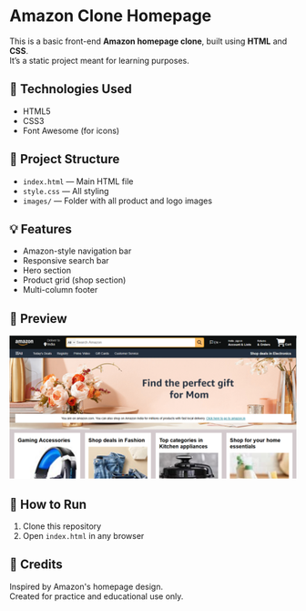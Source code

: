 # Amazon Clone Homepage

This is a basic front-end **Amazon homepage clone**, built using **HTML** and **CSS**.  
It’s a static project meant for learning purposes.

## 🔧 Technologies Used

- HTML5  
- CSS3  
- Font Awesome (for icons)

## 📂 Project Structure

- `index.html` — Main HTML file  
- `style.css` — All styling  
- `images/` — Folder with all product and logo images

## 💡 Features

- Amazon-style navigation bar  
- Responsive search bar  
- Hero section  
- Product grid (shop section)  
- Multi-column footer
## 📸 Preview
![Preview](images/amazon_homepage.png)



## 🚀 How to Run

1. Clone this repository  
2. Open `index.html` in any browser

## 🙌 Credits

Inspired by Amazon's homepage design.  
Created for practice and educational use only.
